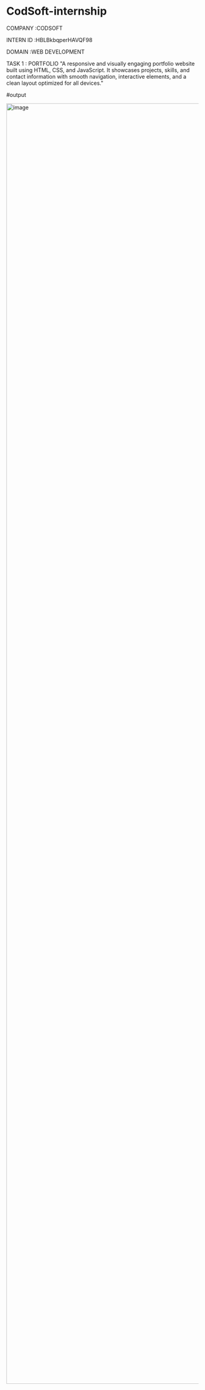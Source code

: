 # CodSoft-internship

COMPANY :CODSOFT

INTERN ID :HBLBkbqperHAVQF98

DOMAIN :WEB DEVELOPMENT

TASK 1 : PORTFOLIO "A responsive and visually engaging portfolio website built using HTML, CSS, and JavaScript. It showcases projects, skills, and contact information with smooth navigation, interactive elements, and a clean layout optimized for all devices."

#output

<img width="1722" height="3359" alt="image" src="https://github.com/user-attachments/assets/7f32c430-b293-4365-b2c8-ff0216a75a39" />



